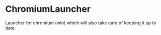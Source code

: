 ChromiumLauncher
================

Launcher for chromium (win) which will also take care of keeping it up to date.
